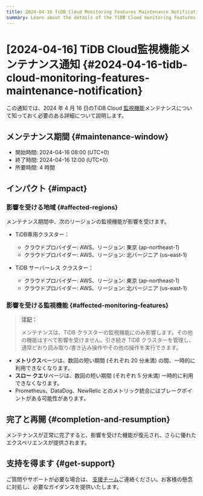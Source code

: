```yaml
---
title: 2024-04-16 TiDB Cloud Monitoring Features Maintenance Notification
summary: Learn about the details of the TiDB Cloud monitoring features maintenance on April 16, 2024, such as the maintenance window, reason, and impact.
---
```


# [2024-04-16] TiDB Cloud監視機能メンテナンス通知 {#2024-04-16-tidb-cloud-monitoring-features-maintenance-notification}

この通知では、2024 年 4 月 16 日のTiDB Cloud [監視機能](/tidb-cloud/monitor-tidb-cluster.md)メンテナンスについて知っておく必要のある詳細について説明します。

## メンテナンス期間 {#maintenance-window}

-   開始時間: 2024-04-16 08:00 (UTC+0)
-   終了時間: 2024-04-16 12:00 (UTC+0)
-   所要時間: 4 時間

## インパクト {#impact}

### 影響を受ける地域 {#affected-regions}

メンテナンス期間中、次のリージョンの監視機能が影響を受けます。

-   TiDB専用クラスター：
    -   クラウドプロバイダー: AWS、リージョン: 東京 (ap-northeast-1)
    -   クラウドプロバイダー: AWS、リージョン: 北バージニア (us-east-1)

-   TiDB サーバーレス クラスター：
    -   クラウドプロバイダー: AWS、リージョン: 東京 (ap-northeast-1)
    -   クラウドプロバイダー: AWS、リージョン: 北バージニア (us-east-1)

### 影響を受ける監視機能 {#affected-monitoring-features}

> **注記：**
>
> メンテナンスは、TiDB クラスターの監視機能にのみ影響します。その他の機能はすべて影響を受けません。引き続き TiDB クラスターを管理し、通常どおり読み取り/書き込み操作やその他の操作を実行できます。

-   **メトリクス**ページは、数回の短い期間 (それぞれ 20 分未満) の間、一時的に利用できなくなります。
-   **スロー クエリ**ページは、数回の短い期間 (それぞれ 5 分未満) 一時的に利用できなくなります。
-   Prometheus、DataDog、NewRelic とのメトリック統合にはブレークポイントがある可能性があります。

## 完了と再開 {#completion-and-resumption}

メンテナンスが正常に完了すると、影響を受けた機能が復元され、さらに優れたエクスペリエンスが提供されます。

## 支持を得ます {#get-support}

ご質問やサポートが必要な場合は、 [支援チーム](/tidb-cloud/tidb-cloud-support.md)ご連絡ください。お客様の懸念に対処し、必要なガイダンスを提供いたします。

